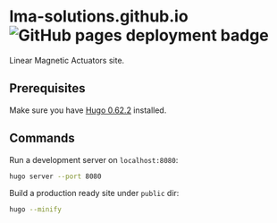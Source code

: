 # lma-solutions.github.io ![GitHub pages deployment badge](https://github.com/lma-solutions/lma-solutions.github.io/workflows/GitHub%20Pages/badge.svg)
Linear Magnetic Actuators site.

## Prerequisites
Make sure you have [Hugo 0.62.2](https://gohugo.io/getting-started/installing) installed.

## Commands
Run a development server on `localhost:8080`:
```bash
hugo server --port 8080
```

Build a production ready site under `public` dir:
```bash
hugo --minify
```
